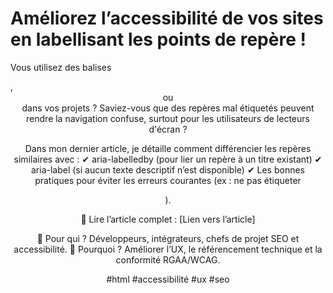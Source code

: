 # Améliorez l’accessibilité de vos sites en labellisant les points de repère !

Vous utilisez des balises <nav>, <header> ou <main> dans vos projets ? Saviez-vous que des repères mal étiquetés peuvent rendre la navigation confuse, surtout pour les utilisateurs de lecteurs d'écran ?

Dans mon dernier article, je détaille comment différencier les repères similaires avec :
✔ aria-labelledby (pour lier un repère à un titre existant)
✔ aria-label (si aucun texte descriptif n’est disponible)
✔ Les bonnes pratiques pour éviter les erreurs courantes (ex : ne pas étiqueter <footer>).

📖 Lire l’article complet : [Lien vers l’article]

🔹 Pour qui ? Développeurs, intégrateurs, chefs de projet SEO et accessibilité.
🔹 Pourquoi ? Améliorer l’UX, le référencement technique et la conformité RGAA/WCAG.

#html #accessibilité #ux #seo

